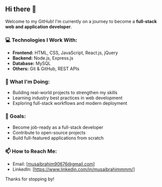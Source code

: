 ## Hi there 👋

Welcome to my GitHub! I'm currently on a journey to become a **full-stack web and application developer**.

### 💻 Technologies I Work With:
- **Frontend:** HTML, CSS, JavaScript, React.js, jQuery
- **Backend:** Node.js, Express.js
- **Database:** MySQL
- **Others:** Git & GitHub, REST APIs

### 🚀 What I'm Doing:
- Building real-world projects to strengthen my skills
- Learning industry best practices in web development
- Exploring full-stack workflows and modern deployment

### 📌 Goals:
- Become job-ready as a full-stack developer
- Contribute to open-source projects
- Build full-featured applications from scratch

### 📫 How to Reach Me:
- Email: [musaibrahim90676@gmail.com]
- LinkedIn: [https://www.linkedin.com/in/musaibrahimmmm/]

Thanks for stopping by!

